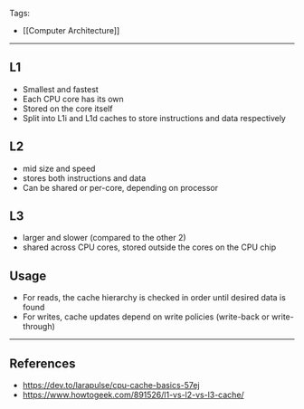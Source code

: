 Tags:
- [[Computer Architecture]]
---
## L1
- Smallest and fastest
- Each CPU core has its own
- Stored on the core itself
- Split into L1i and L1d caches to store instructions and data respectively

## L2
- mid size and speed
- stores both instructions and data
- Can be shared or per-core, depending on processor

## L3
- larger and slower (compared to the other 2)
- shared across CPU cores, stored outside the cores on the CPU chip

## Usage
* For reads, the cache hierarchy is checked in order until desired data is found
* For writes, cache updates depend on write policies (write-back or write-through)
---
## References
- https://dev.to/larapulse/cpu-cache-basics-57ej
- https://www.howtogeek.com/891526/l1-vs-l2-vs-l3-cache/